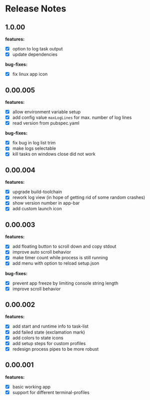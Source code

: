 # Release Notes



## 1.0.00

**features:**
* [x] option to log task output
* [x] update dependencies

**bug-fixes:**
* [x] fix linux app icon

## 0.00.005

**features:**
* [x] allow environment variable setup
* [x] add config value `maxLogLines` for max. number of log lines
* [x] read version from pubspec.yaml

**bug-fixes:**
* [x] fix bug in log list trim
* [x] make logs selectable
* [x] kill tasks on windows close did not work

## 0.00.004

**features:**
* [x] upgrade build-toolchain
* [x] rework log view (in hope of getting rid of some random crashes)
* [x] show version number in app-bar
* [x] add custom launch icon

## 0.00.003

**features:**
* [x] add floating button to scroll down and copy stdout
* [x] improve auto scroll behavior
* [x] make timer count while process is still running
* [x] add menu with option to reload setup.json

**bug-fixes:**
* [x] prevent app freeze by limiting console string length
* [x] improve scroll behavior

## 0.00.002

**features:**
* [x] add start and runtime info to task-list
* [x] add failed state (exclamation mark)
* [x] add colors to state icons
* [x] add setup steps for custom profiles
* [x] redesign process pipes to be more robust

## 0.00.001

**features:**
* [x] basic working app
* [x] support for different terminal-profiles